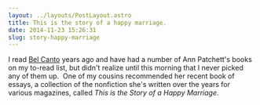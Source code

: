 ```yaml
---
layout: ../layouts/PostLayout.astro
title: This is the story of a happy marriage. 
date: 2014-11-23 15:26:31
slug: story-happy-marriage
---
```


I read [Bel Canto](http://akindoflibrary.com/bel-canto/) years ago and have had a number of Ann Patchett's books on my to-read list, but didn't realize until this morning that I never picked any of them up.  One of my cousins recommended her recent book of essays, a collection of the nonfiction she's written over the years for various magazines, called _This is the Story of a Happy Marriage_.